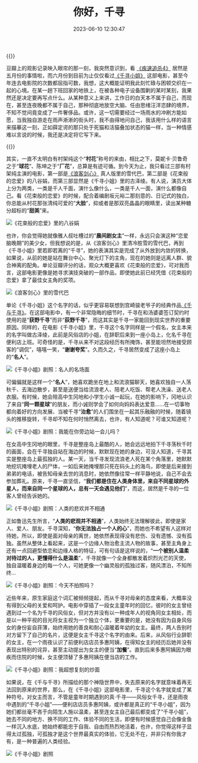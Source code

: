 ﻿---
categories:
- 生活感悟
copyright: true
date: 2023-06-10 12:30:47
description: ''
slug: Call-Me-Chihiro
tags:
- 千寻小姐
- 影评
- 随笔
title: 你好，千寻
toc: true
image: /posts/你好千寻/P2888413690.png
---

{{<douban type="movie" id="35791966">}}

豆瓣上的观影记录映入眼帘的那一刻，我突然意识到，看 [《疾速追杀4》](https://movie.douban.com/subject/33455421/) 居然是五月份的事情啦，而六月份到目前为止仅仅看过[《千寻小姐》](https://movie.douban.com/subject/35791966/) 这部电影，甚至今年连去电影院的次数都屈指可数，我想，这大概能证明我此刻忙碌与困顿交织在一起的心境。在某一趟下班回家的地铁上，在被各种电子设备围剿的某时某刻，我果然还是决定要再写点什么。从某种意义上来讲，工作日的白天本不属于自己，而现在，甚至连夜晚都不属于自己，那种彻底地放空大脑、任由思绪汪洋恣肆的境界，不知不觉间竟变成了一件奢侈品。或许，这一切需要经过一场雨水的冲刷方能如愿，当我独自游走在雨声淅淅的街头时，我不由得地问自己，我该用什么样的语言来描摹这一刻，正如薛定谔的那只处于死猫和活猫叠加状态的猫一样，当一种情感难以言说的时候，我还是决定将它写下来。

{{<douban type="movie" id="34874432">}}

其实，一直不太明白有村架纯这个“**村花**”称号的来由，相比之下，莫妮卡·贝鲁奇之于“**球花**”、陈坤之于“**厂花**”，总算是有迹可循。到今天为止，我只看过三部有村架纯主演的电影，第一部是[《浪客剑心》](https://movie.douban.com/subject/33407124/) 真人版里的雪代巴，第二部是《花束般的恋爱》的八谷娟，而第三部显然是《千寻小姐》里的古泽绫。有人说，演员大体上分为两类，一类是千人千面，演什么像什么，一类是千人一面，演什么都像自己。看《花束般的恋爱》的时候，配合着编剧坂元裕二那刻意的、日记式的独白，你总能从村花那张清纯可爱的“**大脸**”，抑或者是那双亮晶晶的眼睛里，读出某种糖分超标的“**甜美**”来。

![《花束般的恋爱》里的八谷娟](/posts/你好千寻/P2617652208.jpg)


也许，你会觉得她就像雅人叔吐槽过的“**晨间剧女主**”一样，永远只会演这种“恋爱脑晚期”的美少女，但我想说的是，从《浪客剑心》里清冷胜雪的雪代巴，再到《千寻小姐》里若即若离的“千寻”，她的表演其实是完成了从外放到内敛的转换，如果说，从前的她是站在舞台中心、聚光灯下的主角，现在的她则是远离人群、貌合神离的配角。单论豆瓣评分的话，观众大概更喜欢《花束般的恋爱》，可对我而言，这部电影更像是她寻求演技突破的一部作品，即使她此前已经凭借《花束般的恋爱》拿了最佳女主角的奖项。

![《浪客剑心》里的雪代巴](/posts/你好千寻/P2591585391.jpg)


单论《千寻小姐》这个名字的话，似乎更容易联想到宫崎骏老爷子的经典作品[《千与千寻》](https://movie.douban.com/subject/1291561/)。在这部电影中，有一个非常隐晦的细节时，千寻在和汤婆婆签订契约时使用的是“**获野千寻**”而非“**荻野千寻**”，而这其实是千寻一家能回到现实世界的重要原因。同样的，在电影《千寻小姐》里，千寻这个名字同样是一个假名，女主本来的名字叫做古泽绫，此前是风俗店的小姐，在辞职后来到一座小岛上，化名千寻在便利店上班。可奇怪的是，千寻从来不对这段经历有所掩饰，甚至能坦然地接受顾客的“调侃”，嘻嘻一笑，“**谢谢夸奖**”。久而久之，千寻居然变成了这座小岛上的“**名人**”。

![《千寻小姐》剧照：名人的名场面](/posts/你好千寻/P2889343137.jpg)


可偏偏就是这样一个“**名人**”，她喜欢跪坐在地上和流浪猫聊天，她喜欢独自一人荡秋千、去海边散步，甚至是送便当给流浪老人、陪老人吃饭、帮老人洗澡、送老人衣服。有时候，她会陪高中生冈地和小学生小诚一起玩，在她的影响下，冈地认识了来自“**同一颗星球**”的朋友，而小诚则学会了如何向妈妈表达爱意……在一切事物都向着好的方向发展、当被千寻“**治愈**”的人们围坐在一起其乐融融的时候，随着镜头的推移旋转，千寻却不知在何时悄然离去，也许，有人知道呢？可谁又知道呢？

![《千寻小姐》剧照：我能在你旁边站一会儿吗？](/posts/你好千寻/P2888936761.jpg)

在女高中生冈地的眼里，千寻是整座岛上最酷的人，她会远远地拍下千寻荡秋千时的画面，会在千寻独自站在海边的时候，默默现在她的身边，可没人知道，千寻其实是整座岛上最孤独的人。某一天，当千寻发现流浪老人死在某个角落里，她默默地挖坑掩埋老人的尸体，一如后来她掩埋那只死在码头上的海鸟，即使是后来接到弟弟的电话，被告知母亲去世的消息时，她依然像往常一样平静地说，自己不会去参加葬礼。原来，千寻一直坚信，“**我们都是住在人类身体里，来自不同星球的外星人，而来自同一个星球的人，总有一天会遇见他们**”，而这，居然是千寻的一位客人曾经告诉她的。

![《千寻小姐》剧照：人类的悲欢并不相通](/posts/你好千寻/P2889386368.jpg)

正如鲁迅先生所言，“**人类的悲观并不相通**”，人类始终无法理解彼此，即使是家人、爱人、朋友。千寻深知，“**你无法独占一个人的心**”，而她也不希望有人这样对待她，所以，即使是面对母亲的离世，她依然表现得没有悲伤、没有遗憾、没有孤独。虽然从整体上看起来，这是一个边缘人物治愈主流人物的故事，甚至主角身上还有一点回避型依恋和边缘人格的特征，可有句话是这样说的，“**一个被别人温柔对待过的人，更懂得什么是温柔**”，千寻就像一个全身都散发着炽烈光芒的天使，独自温暖着身边的每一个人，可她更像一个幽灵般的孤独过客，随风漂泊，不知所终...

![《千寻小姐》剧照：今天不拍照吗？](/posts/你好千寻/P2888426028.jpg)


近些年来，原生家庭这个词汇被频频提起，而从千寻对母亲的态度来看，大概率没有得到父母的关爱和呵护。电影中穿插了一段女主童年时的回忆，彼时的女主曾经遇到过一个名为千寻的风俗女，但对方并没有以一种成年人的视角同女主相处，而是以一种平视的目光将女主视为一个独立个体，更重要的是，她没有因为自身风俗女的身份妄自菲薄，始终用她的善良和耐心温暖着年幼的女主。最终，两人告别时对方留下了自己的名片，这便是女主千寻这个名字的由来。后来，从风俗行业辞职的女主，在一个雨夜认识了前便利店店员多惠阿姨，在得知女主的经历后她并没有表现出特别的诧异，甚至主动提出为女主的便当“**加餐**”。直到后来多惠阿姨因为眼疾而住院的时候，女主便顶替了多惠阿姨在便当店的工作。

![《千寻小姐》剧照：我超想复刻的炒面](/posts/你好千寻/P2889343247.jpg)


如果说，在《千与千寻》所描绘的那个神隐世界中，失去原来的名字就意味着再无法回到原来的世界，那么，在《千寻小姐》这部电影里，千寻这个名字就变成了某种符号。对女主而言，不管是童年时期遇到的真·千寻——风俗女千寻，还是雨夜中遇到的“千寻小姐”——便利店店员多惠阿姨，或许都是真正的“千寻小姐”，因为她们都丝毫不吝于向陌生人施以温柔，甚至连女主自己最后都变成了“千寻小姐”，她去不同的地方、换不同的工作、体验不同的生活，即便有时候感觉自己会像金鱼一样沉入水底，她始终都能忠于自我、自由而热烈地活着，也许，你觉得这样子显得太过孤独，可孤独才是这个世界最真实的体验，它无处不在，并非只有你我才有，是一种普遍的人类经验。

![《千寻小姐》剧照](/posts/你好千寻/P2888492221.jpg)
